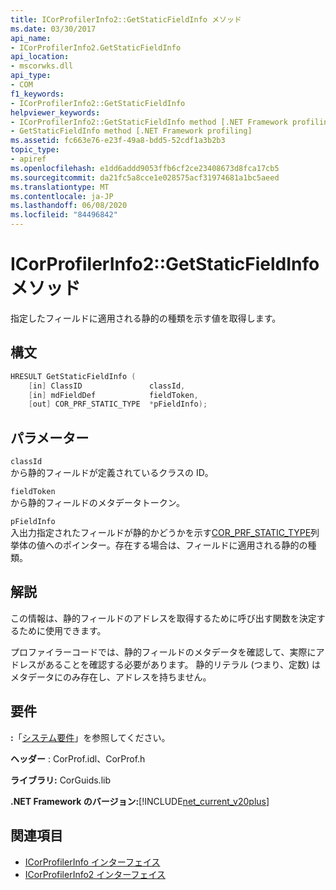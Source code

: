 ```yaml
---
title: ICorProfilerInfo2::GetStaticFieldInfo メソッド
ms.date: 03/30/2017
api_name:
- ICorProfilerInfo2.GetStaticFieldInfo
api_location:
- mscorwks.dll
api_type:
- COM
f1_keywords:
- ICorProfilerInfo2::GetStaticFieldInfo
helpviewer_keywords:
- ICorProfilerInfo2::GetStaticFieldInfo method [.NET Framework profiling]
- GetStaticFieldInfo method [.NET Framework profiling]
ms.assetid: fc663e76-e23f-49a8-bdd5-52cdf1a3b2b3
topic_type:
- apiref
ms.openlocfilehash: e1dd6addd9053ffb6cf2ce23408673d8fca17cb5
ms.sourcegitcommit: da21fc5a8cce1e028575acf31974681a1bc5aeed
ms.translationtype: MT
ms.contentlocale: ja-JP
ms.lasthandoff: 06/08/2020
ms.locfileid: "84496842"
---
```

# <a name="icorprofilerinfo2getstaticfieldinfo-method"></a>ICorProfilerInfo2::GetStaticFieldInfo メソッド
指定したフィールドに適用される静的の種類を示す値を取得します。  
  
## <a name="syntax"></a>構文  
  
```cpp  
HRESULT GetStaticFieldInfo (  
    [in] ClassID               classId,  
    [in] mdFieldDef            fieldToken,  
    [out] COR_PRF_STATIC_TYPE  *pFieldInfo);  
```  
  
## <a name="parameters"></a>パラメーター  
 `classId`  
 から静的フィールドが定義されているクラスの ID。  
  
 `fieldToken`  
 から静的フィールドのメタデータトークン。  
  
 `pFieldInfo`  
 入出力指定されたフィールドが静的かどうかを示す[COR_PRF_STATIC_TYPE](cor-prf-static-type-enumeration.md)列挙体の値へのポインター。存在する場合は、フィールドに適用される静的の種類。  
  
## <a name="remarks"></a>解説  
 この情報は、静的フィールドのアドレスを取得するために呼び出す関数を決定するために使用できます。  
  
 プロファイラーコードでは、静的フィールドのメタデータを確認して、実際にアドレスがあることを確認する必要があります。 静的リテラル (つまり、定数) はメタデータにのみ存在し、アドレスを持ちません。  
  
## <a name="requirements"></a>要件  
 **:**「[システム要件](../../get-started/system-requirements.md)」を参照してください。  
  
 **ヘッダー** : CorProf.idl、CorProf.h  
  
 **ライブラリ:** CorGuids.lib  
  
 **.NET Framework のバージョン:**[!INCLUDE[net_current_v20plus](../../../../includes/net-current-v20plus-md.md)]  
  
## <a name="see-also"></a>関連項目

- [ICorProfilerInfo インターフェイス](icorprofilerinfo-interface.md)
- [ICorProfilerInfo2 インターフェイス](icorprofilerinfo2-interface.md)
